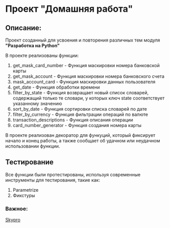 # Проект "Домашняя работа"

## Описание:

Проект созданный для усвоения и повторения различных тем модуля **"Разработка на Python"**

В проекте реализованы функции:
1. get_mask_card_number - Функция маскировки номера банковской карты
2. get_mask_account - Функция маскировки номера банковского счета
3. mask_account_card - Функция маскировки данных пользователя
4. get_date - Функция обработки времени
5. filter_by_state - Функция возвращает новый список словарей, содержащий только те словари, у которых ключ state соответствует указанному значению
6. sort_by_date - Функция сортировки списка словарей по дате
7. filter_by_currency - Функция фильтрации операций по валюте
8. transaction_descriptions - Функция описания операции
9. card_number_generator - Функция создания номера карты

В проекте реализован декоратор для функуций, который фиксирует начало и конец работы, а также сообщает об удачном или неудачном использовании функции.


## Тестирование
Все функции были протестированы, используя современные инструменты для тестирования, такие как:
1. Parametrize
2. Фикстуры

### Важное:
[Skypro](https://my.sky.pro)
